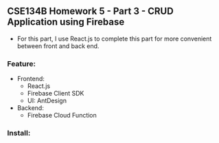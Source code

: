 ## CSE134B Homework 5 - Part 3 - CRUD Application using Firebase
- For this part, I use React.js to complete this part for more convenient between front and back end.
### Feature:
- Frontend:
  - React.js
  - Firebase Client SDK
  - UI: AntDesign
- Backend:
  - Firebase Cloud Function
### Install: